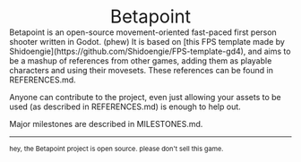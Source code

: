 <div style="text-align: center; font-size: xx-large;">
Betapoint
</div>
Betapoint is an open-source movement-oriented fast-paced first person shooter written in Godot. (phew) It is based on [this FPS template made by Shidoengie](https://github.com/Shidoengie/FPS-template-gd4), and aims to be a mashup of references from other games, adding them as playable characters and using their movesets. These references can be found in REFERENCES.md.

Anyone can contribute to the project, even just allowing your assets to be used (as described in REFERENCES.md) is enough to help out.

Major milestones are described in MILESTONES.md.

<hr>
<sub> hey, the Betapoint project is open source. please don't sell this game. </sub>